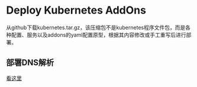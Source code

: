 # Deploy Kubernetes AddOns

从github下载kubernetes.tar.gz，该压缩包不是kubernetes程序文件包，而是各种配置、服务以及addons的yaml配置原型，根据其内容修改或手工重写后进行部署。

## 部署DNS解析

[看这里](coreDNS/README.md)